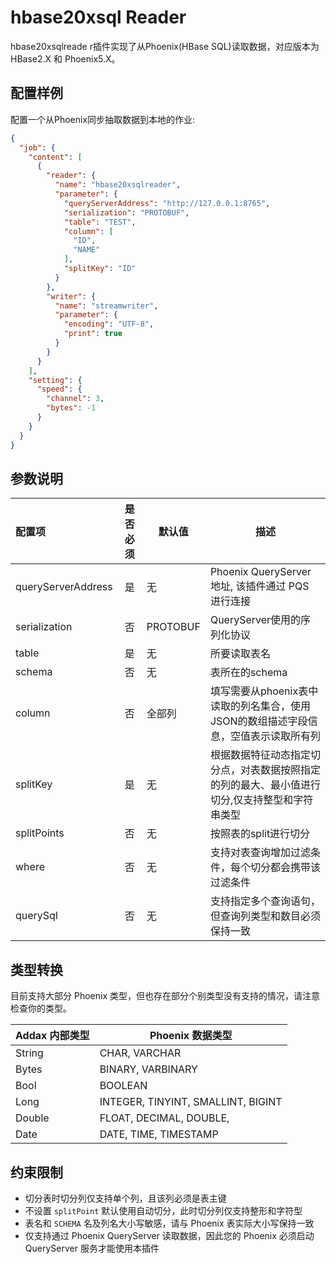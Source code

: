 # hbase20xsql Reader

hbase20xsqlreade r插件实现了从Phoenix(HBase SQL)读取数据，对应版本为 HBase2.X 和 Phoenix5.X。

## 配置样例

配置一个从Phoenix同步抽取数据到本地的作业:

```json
{
  "job": {
    "content": [
      {
        "reader": {
          "name": "hbase20xsqlreader",
          "parameter": {
            "queryServerAddress": "http://127.0.0.1:8765",
            "serialization": "PROTOBUF",
            "table": "TEST",
            "column": [
              "ID",
              "NAME"
            ],
            "splitKey": "ID"
          }
        },
        "writer": {
          "name": "streamwriter",
          "parameter": {
            "encoding": "UTF-8",
            "print": true
          }
        }
      }
    ],
    "setting": {
      "speed": {
        "channel": 3,
        "bytes": -1
      }
    }
  }
}
```

## 参数说明

| 配置项             | 是否必须 | 默认值   | 描述                                                                                          |
| :----------------- | :------: | -------- | --------------------------------------------------------------------------------------------- |
| queryServerAddress |    是    | 无       | Phoenix QueryServer 地址, 该插件通过 PQS 进行连接                                             |
| serialization      |    否    | PROTOBUF | QueryServer使用的序列化协议                                                                   |
| table              |    是    | 无       | 所要读取表名                                                                                  |
| schema             |    否    | 无       | 表所在的schema                                                                                |
| column             |    否    | 全部列   | 填写需要从phoenix表中读取的列名集合，使用JSON的数组描述字段信息，空值表示读取所有列           |
| splitKey           |    是    | 无       | 根据数据特征动态指定切分点，对表数据按照指定的列的最大、最小值进行切分,仅支持整型和字符串类型 |
| splitPoints        |    否    | 无       | 按照表的split进行切分                                                                         |
| where              |    否    | 无       | 支持对表查询增加过滤条件，每个切分都会携带该过滤条件                                          |
| querySql           |    否    | 无       | 支持指定多个查询语句，但查询列类型和数目必须保持一致                                          |

## 类型转换

目前支持大部分 Phoenix 类型，但也存在部分个别类型没有支持的情况，请注意检查你的类型。

| Addax 内部类型 | Phoenix 数据类型                   |
| -------------- | ---------------------------------- |
| String         | CHAR, VARCHAR                      |
| Bytes          | BINARY, VARBINARY                  |
| Bool           | BOOLEAN                            |
| Long           | INTEGER, TINYINT, SMALLINT, BIGINT |
| Double         | FLOAT, DECIMAL, DOUBLE,            |
| Date           | DATE, TIME, TIMESTAMP              |

## 约束限制

- 切分表时切分列仅支持单个列，且该列必须是表主键
- 不设置 `splitPoint` 默认使用自动切分，此时切分列仅支持整形和字符型
- 表名和 `SCHEMA` 名及列名大小写敏感，请与 Phoenix 表实际大小写保持一致
- 仅支持通过 Phoenix QueryServer 读取数据，因此您的 Phoenix 必须启动 QueryServer 服务才能使用本插件
